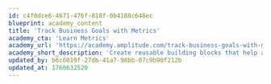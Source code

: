 ```yaml
---
id: c4f0dce6-4671-476f-818f-0b4180c648ec
blueprint: academy_content
title: 'Track Business Goals with Metrics'
academy_cta: 'Learn Metrics'
academy_url: 'https://academy.amplitude.com/track-business-goals-with-metrics'
academy_short_description: 'Create reusable building blocks that help analysts and teams define key behaviors, conversions, and outcomes in a consistent, scalable way'
updated_by: b6c6019f-27db-41a7-98bb-07c9b90f212b
updated_at: 1760632520
---
```

